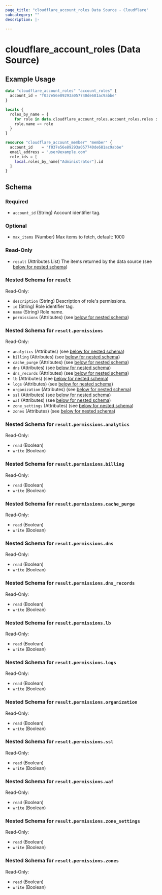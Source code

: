 ```yaml
---
page_title: "cloudflare_account_roles Data Source - Cloudflare"
subcategory: ""
description: |-
  
---
```


# cloudflare_account_roles (Data Source)



## Example Usage

```terraform
data "cloudflare_account_roles" "account_roles" {
  account_id = "f037e56e89293a057740de681ac9abbe"
}

locals {
  roles_by_name = {
    for role in data.cloudflare_account_roles.account_roles.roles :
    role.name => role
  }
}

resource "cloudflare_account_member" "member" {
  account_id    = "f037e56e89293a057740de681ac9abbe"
  email_address = "user@example.com"
  role_ids = [
    local.roles_by_name["Administrator"].id
  ]
}
```
<!-- schema generated by tfplugindocs -->
## Schema

### Required

- `account_id` (String) Account identifier tag.

### Optional

- `max_items` (Number) Max items to fetch, default: 1000

### Read-Only

- `result` (Attributes List) The items returned by the data source (see [below for nested schema](#nestedatt--result))

<a id="nestedatt--result"></a>
### Nested Schema for `result`

Read-Only:

- `description` (String) Description of role's permissions.
- `id` (String) Role identifier tag.
- `name` (String) Role name.
- `permissions` (Attributes) (see [below for nested schema](#nestedatt--result--permissions))

<a id="nestedatt--result--permissions"></a>
### Nested Schema for `result.permissions`

Read-Only:

- `analytics` (Attributes) (see [below for nested schema](#nestedatt--result--permissions--analytics))
- `billing` (Attributes) (see [below for nested schema](#nestedatt--result--permissions--billing))
- `cache_purge` (Attributes) (see [below for nested schema](#nestedatt--result--permissions--cache_purge))
- `dns` (Attributes) (see [below for nested schema](#nestedatt--result--permissions--dns))
- `dns_records` (Attributes) (see [below for nested schema](#nestedatt--result--permissions--dns_records))
- `lb` (Attributes) (see [below for nested schema](#nestedatt--result--permissions--lb))
- `logs` (Attributes) (see [below for nested schema](#nestedatt--result--permissions--logs))
- `organization` (Attributes) (see [below for nested schema](#nestedatt--result--permissions--organization))
- `ssl` (Attributes) (see [below for nested schema](#nestedatt--result--permissions--ssl))
- `waf` (Attributes) (see [below for nested schema](#nestedatt--result--permissions--waf))
- `zone_settings` (Attributes) (see [below for nested schema](#nestedatt--result--permissions--zone_settings))
- `zones` (Attributes) (see [below for nested schema](#nestedatt--result--permissions--zones))

<a id="nestedatt--result--permissions--analytics"></a>
### Nested Schema for `result.permissions.analytics`

Read-Only:

- `read` (Boolean)
- `write` (Boolean)


<a id="nestedatt--result--permissions--billing"></a>
### Nested Schema for `result.permissions.billing`

Read-Only:

- `read` (Boolean)
- `write` (Boolean)


<a id="nestedatt--result--permissions--cache_purge"></a>
### Nested Schema for `result.permissions.cache_purge`

Read-Only:

- `read` (Boolean)
- `write` (Boolean)


<a id="nestedatt--result--permissions--dns"></a>
### Nested Schema for `result.permissions.dns`

Read-Only:

- `read` (Boolean)
- `write` (Boolean)


<a id="nestedatt--result--permissions--dns_records"></a>
### Nested Schema for `result.permissions.dns_records`

Read-Only:

- `read` (Boolean)
- `write` (Boolean)


<a id="nestedatt--result--permissions--lb"></a>
### Nested Schema for `result.permissions.lb`

Read-Only:

- `read` (Boolean)
- `write` (Boolean)


<a id="nestedatt--result--permissions--logs"></a>
### Nested Schema for `result.permissions.logs`

Read-Only:

- `read` (Boolean)
- `write` (Boolean)


<a id="nestedatt--result--permissions--organization"></a>
### Nested Schema for `result.permissions.organization`

Read-Only:

- `read` (Boolean)
- `write` (Boolean)


<a id="nestedatt--result--permissions--ssl"></a>
### Nested Schema for `result.permissions.ssl`

Read-Only:

- `read` (Boolean)
- `write` (Boolean)


<a id="nestedatt--result--permissions--waf"></a>
### Nested Schema for `result.permissions.waf`

Read-Only:

- `read` (Boolean)
- `write` (Boolean)


<a id="nestedatt--result--permissions--zone_settings"></a>
### Nested Schema for `result.permissions.zone_settings`

Read-Only:

- `read` (Boolean)
- `write` (Boolean)


<a id="nestedatt--result--permissions--zones"></a>
### Nested Schema for `result.permissions.zones`

Read-Only:

- `read` (Boolean)
- `write` (Boolean)


